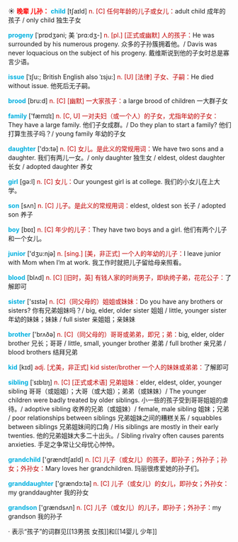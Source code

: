 ☀ <font color="red">**晚辈 儿孙：**</font>
<font color="sky blue">**child**</font> [tʃaɪld] 
<font color="#c00000">n. [C] 任何年龄的儿子或女儿：</font>adult child 成年的孩子 / only child 独生子女
           
<font color="sky blue">**progeny**</font> [ˈprɒdʒəni; 美 ˈprɑ:dʒ-]
<font color="#c00000">n. [pl.] [正式或幽默] 人的孩子：</font>He was surrounded by his numerous progeny. 众多的子孙簇拥着他。/ Davis was never loquacious on the subject of his progeny. 戴维斯说到他的子女时总是寡言少语。
           
<font color="sky blue">**issue**</font> [ˈɪʃu:; British English also ˈɪsju:]
<font color="#c00000">n. [U] [法律] 子女、子嗣：</font>He died without issue. 他死后无子嗣。           

<font color="sky blue">**brood**</font> [bru:d]
<font color="#c00000">n. [C] [幽默] 一大家孩子：</font>a large brood of children 一大群子女
 
<font color="sky blue">**family**</font> ['fæmɪlɪ] 
<font color="#c00000">n. [C, U] 一对夫妇（或一个人）的子女，尤指年幼的子女：</font>They have a large family. 他们子女成群。/ Do they plan to start a family? 他们打算生孩子吗？/ young family 年幼的子女

<font color="sky blue">**daughter**</font> ['dɔ:tə] 
<font color="#c00000">n. [C] 女儿。是此义的常规用词：</font>We have two sons and a daughter. 我们有两儿一女。/ only daughter 独生女 / eldest, oldest daughter 长女 / adopted daughter 养女

<font color="sky blue">**girl**</font> [ɡə:l] 
<font color="#c00000">n. [C] 女儿：</font>Our youngest girl is at college. 我们的小女儿在上大学。

<font color="sky blue">**son**</font> [sʌn] 
<font color="#c00000">n. [C] 儿子。是此义的常规用词：</font>eldest, oldest son 长子 / adopted son 养子

<font color="sky blue">**boy**</font> [bɒɪ] 
<font color="#c00000">n. [C] 年少的儿子：</font>They have two boys and a girl. 他们有两个儿子和一个女儿。

<font color="sky blue">**junior**</font> ['dӡu:njə] 
<font color="#c00000">n. [sing.] [美，非正式] 一个人的年幼的儿子：</font>I leave junior with Mom when I’m at work. 我工作时就把儿子留给母亲照看。

<font color="sky blue">**blood**</font> [blʌd] 
<font color="#c00000">n. [C] [旧时，英] 有钱人家的时尚男子，即纨绔子弟，花花公子：</font>了解即可

<font color="sky blue">**sister**</font> ['sɪstə] 
<font color="#c00000">n. [C]（同父母的）姐姐或妹妹：</font>Do you have any brothers or sisters? 你有兄弟姐妹吗？/ big, elder, older sister 姐姐 / little, younger sister 年幼的妹妹；妹妹 / full sister 亲姐姐；亲妹妹

<font color="sky blue">**brother**</font> ['brʌðə] 
<font color="#c00000">n. [C]（同父母的）哥哥或弟弟，即兄；弟：</font>big, elder, older brother 兄长；哥哥 / little, small, younger brother 弟弟 / full brother 亲兄弟 / blood brothers 结拜兄弟

<font color="sky blue">**kid**</font> [kɪd] 
<font color="#c00000">adj. [尤美，非正式] kid sister/brother 一个人的妹妹或弟弟：</font>了解即可
           
<font color="sky blue">**sibling**</font> [ˈsɪblɪŋ]
<font color="#c00000">n. [C] [正式或术语] 兄弟姐妹：</font>elder, eldest, older, younger sibling 哥哥（或姐姐）；大哥（或大姐）；弟弟（或妹妹）/ The younger children were badly treated by older siblings. 小一些的孩子受到哥哥姐姐的虐待。/ adoptive sibling 收养的兄弟（或姐妹）/ female, male sibling 姐妹；兄弟 / poor relationships between siblings 兄弟姐妹之间的糟糕关系 / squabbles between siblings 兄弟姐妹间的口角 / His siblings are mostly in their early twenties. 他的兄弟姐妹大多二十出头。/ Sibling rivalry often causes parents anxieties. 手足之争常让父母忧心忡忡。

<font color="sky blue">**grandchild**</font> ['ɡrændtʃaɪld] 
<font color="#c00000">n. [C] 儿子（或女儿）的孩子，即孙子；外孙子；孙女；外孙女：</font>Mary loves her grandchildren. 玛丽很疼爱她的孙子们。

<font color="sky blue">**granddaughter**</font> ['ɡrændɔ:tə] 
<font color="#c00000">n. [C] 儿子（或女儿）的女儿，即孙女；外孙女：</font>my granddaughter 我的孙女

<font color="sky blue">**grandson**</font> ['ɡrændsʌn] 
<font color="#c00000">n. [C] 儿子（或女儿）的儿子，即孙子；外孙子：</font>my grandson 我的孙子

· 表示“孩子”的词群见[[13男孩 女孩]]和[[14婴儿 少年]]

